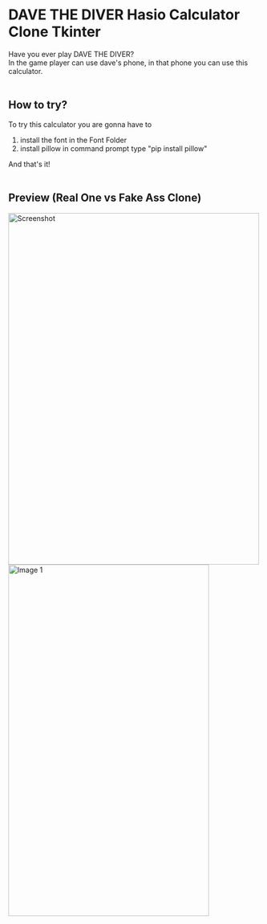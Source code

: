# DAVE THE DIVER Hasio Calculator Clone Tkinter
Have you ever play DAVE THE DIVER? <br>
In the game player can use dave's phone, in that phone you can use this calculator.<br>
<br>

## How to try?
To try this calculator you are gonna have to 
1. install the font in the Font Folder
2. install pillow in command prompt type "pip install pillow" 

And that's it!
<br><br>

## Preview (Real One vs Fake Ass Clone)
<div style="display: flex; justify-content: space-between;">
  <div>
  <img src="https://github.com/user-attachments/assets/a3b0a12c-089b-4024-97f7-be9cfa3cc76e" alt="Screenshot" style="width: 500px; height: 700px;"/>
  <img src="https://github.com/user-attachments/assets/67b63edd-093e-411d-b410-5de3e586112d" alt="Image 1" style="width: 400px; height: 700px;"/>
</div>



